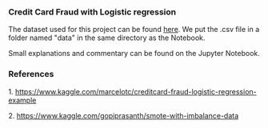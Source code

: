 <h3>Credit Card Fraud with Logistic regression</h3>

<p>The dataset used for this project can be found <a href="https://www.kaggle.com/marcelotc/creditcard-fraud-logistic-regression-example/data">here</a>. We put the .csv file in a folder named "data" in the same directory as the Notebook.</p>
<p>Small explanations and commentary can be found on the Jupyter Notebook.</p>


<h3>References</h3>
<p>1. <a href="https://www.kaggle.com/marcelotc/creditcard-fraud-logistic-regression-example">https://www.kaggle.com/marcelotc/creditcard-fraud-logistic-regression-example</a></p>
<p>2. <a href="https://www.kaggle.com/gopiprasanth/smote-with-imbalance-data">https://www.kaggle.com/gopiprasanth/smote-with-imbalance-data</a></p>
